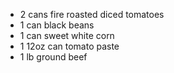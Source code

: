 - 2 cans fire roasted diced tomatoes
- 1 can black beans
- 1 can sweet white corn
- 1 12oz can tomato paste
- 1 lb ground beef
